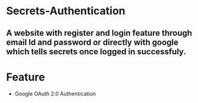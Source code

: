 # Secrets-Authentication
## A website with register and login feature through email Id and password or directly with google which tells secrets once logged in successfuly.

# Feature
 * Google OAuth 2.0 Authentication
